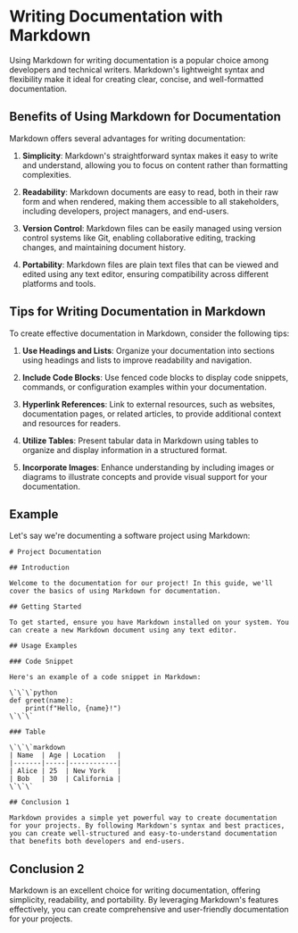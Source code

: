 # Writing Documentation with Markdown

Using Markdown for writing documentation is a popular choice among developers and technical writers. Markdown's lightweight syntax and flexibility make it ideal for creating clear, concise, and well-formatted documentation.

## Benefits of Using Markdown for Documentation

Markdown offers several advantages for writing documentation:

1. **Simplicity**: Markdown's straightforward syntax makes it easy to write and understand, allowing you to focus on content rather than formatting complexities.

2. **Readability**: Markdown documents are easy to read, both in their raw form and when rendered, making them accessible to all stakeholders, including developers, project managers, and end-users.

3. **Version Control**: Markdown files can be easily managed using version control systems like Git, enabling collaborative editing, tracking changes, and maintaining document history.

4. **Portability**: Markdown files are plain text files that can be viewed and edited using any text editor, ensuring compatibility across different platforms and tools.

## Tips for Writing Documentation in Markdown

To create effective documentation in Markdown, consider the following tips:

1. **Use Headings and Lists**: Organize your documentation into sections using headings and lists to improve readability and navigation.

2. **Include Code Blocks**: Use fenced code blocks to display code snippets, commands, or configuration examples within your documentation.

3. **Hyperlink References**: Link to external resources, such as websites, documentation pages, or related articles, to provide additional context and resources for readers.

4. **Utilize Tables**: Present tabular data in Markdown using tables to organize and display information in a structured format.

5. **Incorporate Images**: Enhance understanding by including images or diagrams to illustrate concepts and provide visual support for your documentation.

## Example

Let's say we're documenting a software project using Markdown:

```
# Project Documentation

## Introduction

Welcome to the documentation for our project! In this guide, we'll cover the basics of using Markdown for documentation.

## Getting Started

To get started, ensure you have Markdown installed on your system. You can create a new Markdown document using any text editor.

## Usage Examples

### Code Snippet

Here's an example of a code snippet in Markdown:

\`\`\`python
def greet(name):
    print(f"Hello, {name}!")
\`\`\`

### Table

\`\`\`markdown
| Name  | Age | Location   |
|-------|-----|------------|
| Alice | 25  | New York   |
| Bob   | 30  | California |
\`\`\`

## Conclusion 1

Markdown provides a simple yet powerful way to create documentation for your projects. By following Markdown's syntax and best practices, you can create well-structured and easy-to-understand documentation that benefits both developers and end-users.
```

## Conclusion 2

Markdown is an excellent choice for writing documentation, offering simplicity, readability, and portability. By leveraging Markdown's features effectively, you can create comprehensive and user-friendly documentation for your projects.
